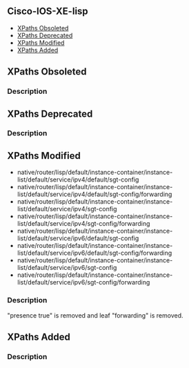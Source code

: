 ## Cisco-IOS-XE-lisp


- [XPaths Obsoleted](#xpaths-obsoleted)
- [XPaths Deprecated](#xpaths-deprecated)
- [XPaths Modified](#xpaths-modified)
- [XPaths Added](#xpaths-added)

## XPaths Obsoleted

### Description

## XPaths Deprecated

### Description

## XPaths Modified

- native/router/lisp/default/instance-container/instance-list/default/service/ipv4/default/sgt-config
- native/router/lisp/default/instance-container/instance-list/default/service/ipv4/default/sgt-config/forwarding
- native/router/lisp/default/instance-container/instance-list/default/service/ipv4/sgt-config
- native/router/lisp/default/instance-container/instance-list/default/service/ipv4/sgt-config/forwarding
- native/router/lisp/default/instance-container/instance-list/default/service/ipv6/default/sgt-config
- native/router/lisp/default/instance-container/instance-list/default/service/ipv6/default/sgt-config/forwarding
- native/router/lisp/default/instance-container/instance-list/default/service/ipv6/sgt-config
- native/router/lisp/default/instance-container/instance-list/default/service/ipv6/sgt-config/forwarding

### Description

"presence true" is removed and leaf "forwarding" is removed.

## XPaths Added

### Description

